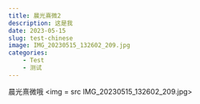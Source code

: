 ```yaml
---
title: 晨光熹微2
description: 这是我
date: 2023-05-15
slug: test-chinese
image: IMG_20230515_132602_209.jpg
categories:
    - Test
    - 测试
---
```

晨光熹微哦
<img = src IMG_20230515_132602_209.jpg>
